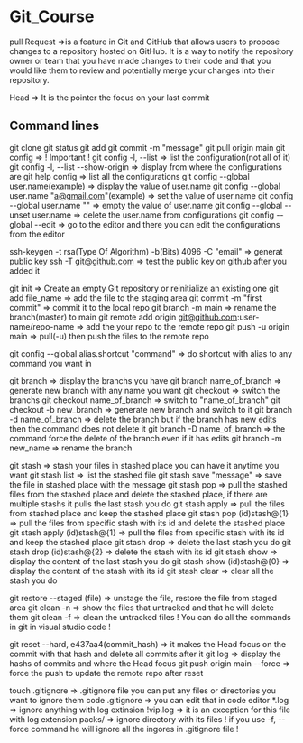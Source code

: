 # Git_Course
pull Request =>is a feature in Git and GitHub that allows users to propose changes to a repository hosted on GitHub. It is a way to notify the repository owner or team that you have made changes to their code and that you would like them to review and potentially merge your changes into their repository.

Head => It is the pointer the focus on your last commit



## Command lines
git clone
git status
git add
git commit -m "message"
git pull origin main
git config => ! Important !
	git config -l, --list => list the configuration(not all of it)
	git config -l, --list --show-origin => display from where the configurations are
	git help config => list all the configurations
	git config --global user.name(example) => display the value of user.name
	git config --global user.name "a@gmail.com"(example) => set the value of user.name 
	git config --global user.name "" => empty the value of user.name
	git config --global --unset user.name => delete the user.name from configurations
	git config --global --edit => go to the editor and there you can edit the configurations from the editor

ssh-keygen -t rsa(Type Of Algorithm) -b(Bits) 4096 -C "email" => generat public key
	ssh -T git@github.com => test the public key on github after you added it

git init => Create an empty Git repository or reinitialize an existing one
	git add file_name => add the file to the staging area
	git commit -m "first commit" => commit it to the local repo
	git branch -m main => rename the branch(master) to main
	git remote add origin git@github.com:user-name/repo-name => add the your repo to the remote repo
	git push -u origin main => pull(-u) then push the files to the remote repo
	
git config --global alias.shortcut "command" => do shortcut with alias to any command you want in 

git branch => display the branchs you have
	git branch name_of_branch => generate new branch with any name you want
	git checkout => switch the branchs
	git checkout name_of_branch => switch to "name_of_branch"
	git checkout -b new_branch => generate new branch and switch to it
	git branch -d name_of_branch => delete the branch but if the branch has new edits then the command does not delete it
	git branch -D name_of_branch => the command force the delete of the branch even if it has edits
	git branch -m new_name => rename the branch

git stash => stash your files in stashed place you can have it anytime you want
	git stash list => list the stashed file	
	git stash save "message" => save the file in stashed place with the message
	git stash pop => pull the stashed files from the stashed place and delete the stashed place, if there are multiple stashs it pulls the last stash you do
	git stash apply => pull the files from stashed place and keep the stashed place
	git stash pop (id)stash@{1} => pull the files from specific stash with its id and delete the stashed place
	git stash apply (id)stash@{1} => pull the files from specific stash with its id and keep the stashed place
	git stash drop => delete the last stash you do
	git stash drop (id)stash@{2} => delete the stash with its id
	git stash show => display the content of the last stash you do
	git stash show (id)stash@{0} => display the content of the stash with its id
	git stash clear => clear all the stash you do

git restore --staged (file) => unstage the file, restore the file from staged area
	git clean -n => show the files that untracked and that he will delete them
	git clean -f => clean the untracked files
	! You can do all the commands in git in visual studio code !

git reset --hard, e437aa4(commit_hash) => it makes the Head focus on the commit with that hash and delete all commits after it
	git log => display the hashs of commits and where the Head focus
	git push origin main --force => force the push to update the remote repo after reset

touch .gitignore => .gitignore file you can put any files or directories you want to ignore them
	code .gitignore => you can edit that in code editor
		*.log => ignore anything with log extinsion
		!vip.log => it is an exception for this file with log extension
		packs/ => ignore directory with its files
	! if you use -f, --force command he will ignore all the ingores in .gitignore file !

	

